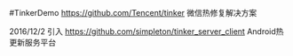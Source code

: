 #TinkerDemo
https://github.com/Tencent/tinker 微信热修复解决方案

2016/12/2 引入 https://github.com/simpleton/tinker_server_client Android热更新服务平台